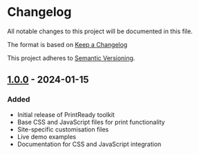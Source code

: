 # Changelog

All notable changes to this project will be documented in this file.

The format is based on [Keep a Changelog](https://keepachangelog.com/en/1.0.0/)

This project adheres to [Semantic Versioning](https://semver.org/spec/v2.0.0.html).

## [1.0.0] - 2024-01-15
### Added
- Initial release of PrintReady toolkit
- Base CSS and JavaScript files for print functionality
- Site-specific customisation files
- Live demo examples
- Documentation for CSS and JavaScript integration

[1.0.0]: https://github.com/GOVTNZ/print-ready/releases/tag/v1.0.0